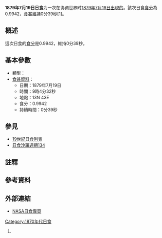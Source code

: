 **1879年7月19日日食**为一次在协调世界时[1879年](../Page/1879年.md "wikilink")[7月19日出現的](https://zh.wikipedia.org/wiki/7月19日 "wikilink")。該次日食[食分](../Page/食分.md "wikilink")為0.9942，[食甚維持](https://zh.wikipedia.org/wiki/食甚 "wikilink")0分39秒\[1\]。

## 概述

這次日食的[食分](../Page/食分.md "wikilink")是0.9942，維持0分39秒。

## 基本參數

  - 類型：
  - [食甚資料](https://zh.wikipedia.org/wiki/食甚 "wikilink")：
      - 日期：1879年7月19日
      - 時間：9時4分32秒
      - 地點：13N 43E
      - 食分：0.9942
      - 持續時間：0分39秒

## 參見

  - [19世紀日食列表](../Page/19世紀日食列表.md "wikilink")
  - [日食沙羅週期134](../Page/日食沙羅週期134.md "wikilink")

## 註釋

## 參考資料

## 外部連結

  - [NASA日食專頁](http://eclipse.gsfc.nasa.gov/solar.html)

[Category:1870年代日食](https://zh.wikipedia.org/wiki/Category:1870年代日食 "wikilink")

1.